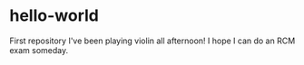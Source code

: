 # hello-world
First repository
I've been playing violin all afternoon! I hope I can do an RCM exam someday.
